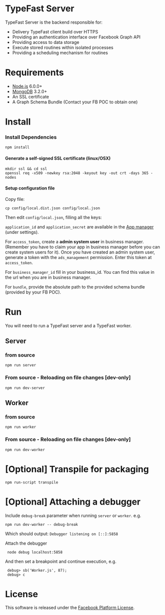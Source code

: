 # TypeFast Server

TypeFast Server is the backend responsible for:
* Delivery TypeFast client build over HTTPS
* Providing an authentication interface over Facebook Graph API
* Providing access to data storage
* Execute stored routines within isolated processes
* Providing a scheduling mechanism for routines

# Requirements

* [Node.js](https://nodejs.org/) 6.0.0+
* [MongoDB](https://www.mongodb.com/community) 3.2.0+
* An SSL certificate
* A Graph Schema Bundle (Contact your FB POC to obtain one)

# Install

### Install Dependencies

    npm install

#### Generate a self-signed SSL certificate (linux/OSX)

    mkdir ssl && cd ssl
    openssl req -x509 -newkey rsa:2048 -keyout key -out crt -days 365 -nodes

#### Setup configuration file

Copy file:

    cp config/local.dist.json config/local.json

Then edit `config/local.json`, filling all the keys:

`application_id` and `application_secret` are available in the [App manager](https://developers.facebook.com/apps/) (under settings).

For `access_token`, create a **admin system user** in business manager. (Remember you have to claim your app in business manager before you can create system users for it). Once you have created an admin system user, generate a token with the `ads_management` permission. Enter this token at `access_token`.

For `business_manager_id` fill in your business_id. You can find this value in the url when you are in business manager.

For `bundle`, provide the absolute path to the provided schema bundle (provided by your FB POC).

# Run

You will need to run a TypeFast server and a TypeFast worker.

## Server

### from source

    npm run server

### From source - Reloading on file changes [dev-only]

    npm run dev-server

## Worker

### from source

    npm run worker

### From source - Reloading on file changes [dev-only]

    npm run dev-worker

# [Optional] Transpile for packaging

    npm run-script transpile

# [Optional] Attaching a debugger

Include ```debug-break``` parameter when running `server` or `worker`. e.g.

    npm run dev-worker -- debug-break

 Which should output: ```Debugger listening on [::]:5858```

  Attach the debugger

     node debug localhost:5858

 And then set a breakpoint and continue execution, e.g.

     debug> sb('Worker.js', 87);
     debug> c

# License

This software is released under the [Facebook Platform License](https://github.com/facebook/typefast/blob/master/LICENSE).
